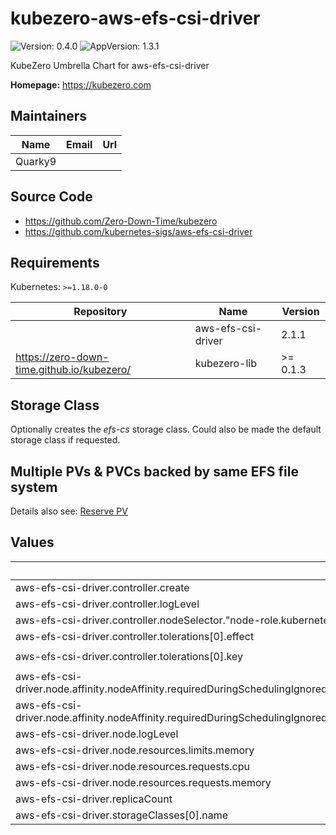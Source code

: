 # kubezero-aws-efs-csi-driver

![Version: 0.4.0](https://img.shields.io/badge/Version-0.4.0-informational?style=flat-square) ![AppVersion: 1.3.1](https://img.shields.io/badge/AppVersion-1.3.1-informational?style=flat-square)

KubeZero Umbrella Chart for aws-efs-csi-driver

**Homepage:** <https://kubezero.com>

## Maintainers

| Name | Email | Url |
| ---- | ------ | --- |
| Quarky9 |  |  |

## Source Code

* <https://github.com/Zero-Down-Time/kubezero>
* <https://github.com/kubernetes-sigs/aws-efs-csi-driver>

## Requirements

Kubernetes: `>=1.18.0-0`

| Repository | Name | Version |
|------------|------|---------|
|  | aws-efs-csi-driver | 2.1.1 |
| https://zero-down-time.github.io/kubezero/ | kubezero-lib | >= 0.1.3 |

## Storage Class
Optionally creates the *efs-cs* storage class.
Could also be made the default storage class if requested.

## Multiple PVs & PVCs backed by same EFS file system
Details also see: [Reserve PV](https://kubernetes.io/docs/concepts/storage/persistent-volumes/#reserving-a-persistentvolume)

## Values

| Key | Type | Default | Description |
|-----|------|---------|-------------|
| aws-efs-csi-driver.controller.create | bool | `true` |  |
| aws-efs-csi-driver.controller.logLevel | int | `1` |  |
| aws-efs-csi-driver.controller.nodeSelector."node-role.kubernetes.io/master" | string | `""` |  |
| aws-efs-csi-driver.controller.tolerations[0].effect | string | `"NoSchedule"` |  |
| aws-efs-csi-driver.controller.tolerations[0].key | string | `"node-role.kubernetes.io/master"` |  |
| aws-efs-csi-driver.node.affinity.nodeAffinity.requiredDuringSchedulingIgnoredDuringExecution.nodeSelectorTerms[0].matchExpressions[0].key | string | `"node.kubernetes.io/csi.efs.fs"` |  |
| aws-efs-csi-driver.node.affinity.nodeAffinity.requiredDuringSchedulingIgnoredDuringExecution.nodeSelectorTerms[0].matchExpressions[0].operator | string | `"Exists"` |  |
| aws-efs-csi-driver.node.logLevel | int | `1` |  |
| aws-efs-csi-driver.node.resources.limits.memory | string | `"128Mi"` |  |
| aws-efs-csi-driver.node.resources.requests.cpu | string | `"20m"` |  |
| aws-efs-csi-driver.node.resources.requests.memory | string | `"64Mi"` |  |
| aws-efs-csi-driver.replicaCount | int | `1` |  |
| aws-efs-csi-driver.storageClasses[0].name | string | `"efs-sc"` |  |
